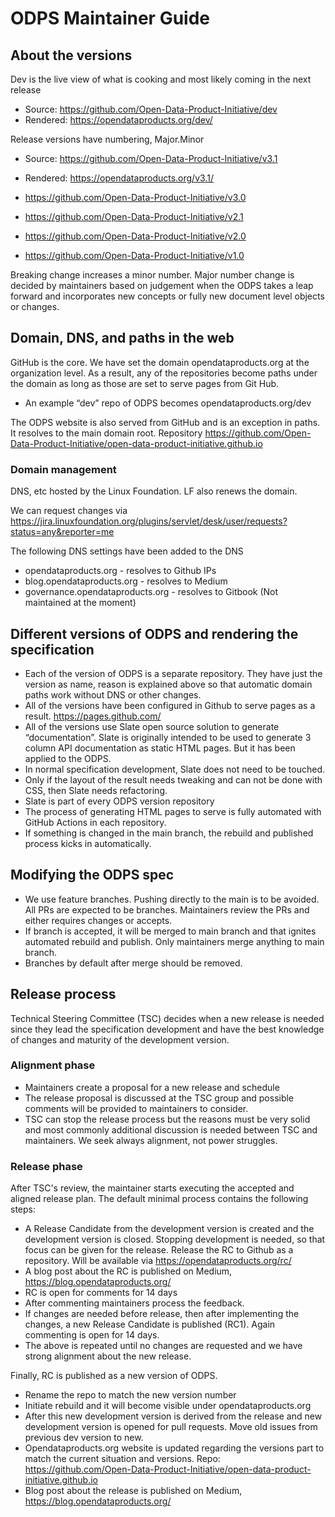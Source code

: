 # ODPS Maintainer Guide

## About the versions

Dev is the live view of what is cooking and most likely coming in the next release 

- Source: https://github.com/Open-Data-Product-Initiative/dev 
- Rendered:  https://opendataproducts.org/dev/ 

Release versions have numbering, Major.Minor 

- Source: https://github.com/Open-Data-Product-Initiative/v3.1 
- Rendered: https://opendataproducts.org/v3.1/ 

- https://github.com/Open-Data-Product-Initiative/v3.0 
- https://github.com/Open-Data-Product-Initiative/v2.1 
- https://github.com/Open-Data-Product-Initiative/v2.0 
- https://github.com/Open-Data-Product-Initiative/v1.0 

Breaking change increases a minor number. Major number change is decided by maintainers based on judgement when the ODPS takes a leap forward and incorporates new concepts or fully new document level objects or changes. 

## Domain, DNS, and paths in the web

GitHub is the core. We have set the domain opendataproducts.org at the organization level. 
As a result, any of the repositories become paths under the domain as long as those are set to serve pages from Git Hub. 

- An example “dev” repo of ODPS becomes opendataproducts.org/dev 

The ODPS website is also served from GitHub and is an exception in paths. It resolves to the main domain root.  Repository https://github.com/Open-Data-Product-Initiative/open-data-product-initiative.github.io 

### Domain management 

DNS, etc hosted by the Linux Foundation. LF also renews the domain. 

We can request changes via https://jira.linuxfoundation.org/plugins/servlet/desk/user/requests?status=any&reporter=me 

The following DNS settings have been added to the DNS

- opendataproducts.org - resolves to Github IPs
- blog.opendataproducts.org - resolves to Medium
- governance.opendataproducts.org - resolves to Gitbook (Not maintained at the moment)

## Different versions of ODPS and rendering the specification

- Each of the version of ODPS is a separate repository. They have just the version as name, reason is explained above so that automatic domain paths work without DNS or other changes. 
- All of the versions have been configured in Github to serve pages as a result. https://pages.github.com/ 
- All of the versions use Slate open source solution to generate “documentation”. Slate is originally intended to be used to generate 3 column API documentation as static HTML pages. But it has been applied to the ODPS. 
- In normal specification development, Slate does not need to be touched. 
- Only if the layout of the result needs tweaking and can not be done with CSS, then Slate needs refactoring. 
- Slate is part of every ODPS version repository
- The process of generating HTML pages to serve is fully automated with GitHub Actions in each repository. 
- If something is changed in the main branch, the rebuild and published process kicks in automatically. 


## Modifying the ODPS spec

- We use feature branches. Pushing directly to the main is to be avoided. All PRs are expected to be branches. Maintainers review the PRs and either requires changes or accepts. 
- If branch is accepted, it will  be merged to main branch and that ignites automated rebuild and publish. Only maintainers merge anything to main branch. 
- Branches by default after merge should be removed. 

## Release process 

Technical Steering Committee (TSC) decides when a new release is needed since they lead the specification development and have the best knowledge of changes and maturity of the development version. 

### Alignment phase
- Maintainers create a proposal for a new release and schedule
- The release proposal is discussed at the TSC group and possible comments will be provided to maintainers to consider. 
- TSC can stop the release process but the reasons must be very solid and most commonly additional discussion is needed between TSC and maintainers. We seek always alignment, not power struggles.

### Release phase

After TSC's review, the maintainer starts executing the accepted and aligned release plan. The default minimal process contains the following steps:

- A Release Candidate from the development version is created and the development version is closed. Stopping development is needed, so that focus can be given for the release. Release the RC to Github as a repository. Will be available via https://opendataproducts.org/rc/ 
- A blog post about the RC is published on Medium, https://blog.opendataproducts.org/ 
- RC is open for comments for 14 days
- After commenting maintainers process the feedback.
- If changes are needed before release, then after implementing the changes, a new Release Candidate is published (RC1). Again commenting is open for 14 days.
- The above is repeated until no changes are requested and we have strong alignment about the new release.

Finally, RC is published as a new version of ODPS. 

- Rename the repo to match the new version number
- Initiate rebuild and it will become visible under opendataproducts.org 
- After this new development version is derived from the release and new development version is opened for pull requests. Move old issues from previous dev version to new. 
- Opendataproducts.org website is updated regarding the versions part to match the current situation and versions. Repo: https://github.com/Open-Data-Product-Initiative/open-data-product-initiative.github.io 
- Blog post about the release is published on Medium, https://blog.opendataproducts.org/ 


